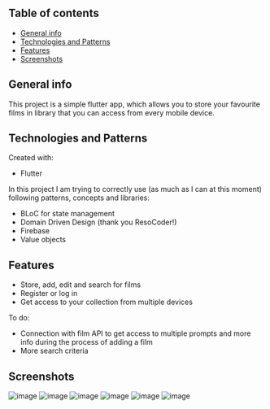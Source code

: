 ## Table of contents
* [General info](#general-info)
* [Technologies and Patterns](#technologies-and-patterns)
* [Features](#features)
* [Screenshots](#screenshots)

## General info
This project is a simple flutter app, which allows you to store your favourite films in library that you can access from every mobile device.
    
## Technologies and Patterns
Created with:
* Flutter

In this project I am trying to correctly use (as much as I can at this moment) following patterns, concepts and libraries:
* BLoC for state management
* Domain Driven Design (thank you ResoCoder!)
* Firebase
* Value objects
    
## Features
* Store, add, edit and search for films
* Register or log in
* Get access to your collection from multiple devices

To do:
* Connection with film API to get access to multiple prompts and more info during the process of adding a film
* More search criteria

## Screenshots
![image](https://user-images.githubusercontent.com/52087343/125367305-3170f880-e378-11eb-8fee-670e982100b1.png)
![image](https://user-images.githubusercontent.com/52087343/125370408-ad6e3f00-e37e-11eb-8a6d-ad33658fd026.png)
![image](https://user-images.githubusercontent.com/52087343/125369265-3637ab80-e37c-11eb-9dfe-242a67347d4b.png)
![image](https://user-images.githubusercontent.com/52087343/125370003-c62a2500-e37d-11eb-9864-67fb5329ea82.png)
![image](https://user-images.githubusercontent.com/52087343/125369808-52881800-e37d-11eb-896e-42fa409114ec.png)
![image](https://user-images.githubusercontent.com/52087343/125370042-de01a900-e37d-11eb-8773-be13ef97fb14.png)



